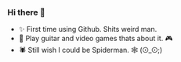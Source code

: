 ### Hi there 👋

- ✨ First time using Github. Shits weird man.
- 🎸 Play guitar and video games thats about it. 🎮
- 🕷 Still wish I could be Spiderman. 🕸
(⊙_⊙;)
